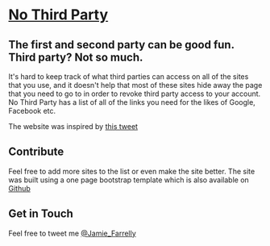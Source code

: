 # [No Third Party](https://jamiefarrelly.github.io/No-Third-Party/)

## The first and second party can be good fun. Third party? Not so much.

It's hard to keep track of what third parties can access on all of the sites that you use, and it doesn't help that most of these sites hide away the page that you need to go to in order to revoke third party access to your account. No Third Party has a list of all of the links you need for the likes of Google, Facebook etc.

The website was inspired by [this tweet](https://twitter.com/jessysaurusrex/status/758671964542111744)

## Contribute

Feel free to add more sites to the list or even make the site better. The site was built using a one page bootstrap template which is also available on [Github](https://github.com/BlackrockDigital/startbootstrap-creative)

## Get in Touch

Feel free to tweet me [@Jamie_Farrelly](https://twitter.com/Jamie_Farrelly)
